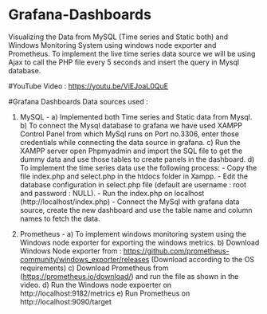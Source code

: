 # Grafana-Dashboards
Visualizing the Data from MySQL (Time series and Static both) and Windows Monitoring System using windows node exporter and Prometheus.
To implement the live time series data source we will be using Ajax to call the PHP file every 5 seconds and insert the query in Mysql database.

#YouTube Video : 
https://youtu.be/ViEJoaL0QuE

#Grafana Dashboards
Data sources used : 
1) MySQL - 
       a) Implemented both Time series and Static data from Mysql.
       b) To connect the Mysql database to grafana we have used XAMPP Control Panel from which MySql runs on Port no.3306, enter those credentials while connecting the data source           in grafana.
       c) Run the XAMPP server open Phpmyadmin and import the SQL file to get the dummy data and use those tables to create panels in the dashboard.
       d) To implement the time series data use the following process:
          - Copy the file index.php and select.php in the htdocs folder in Xampp.
          - Edit the database configuration in select.php file (default are username : root and password : NULL).
          - Run the index.php on localhost (http://localhost/index.php)
          - Connect the MySql with grafana data source, create the new dashboard and use the table name and column names to fetch the data.

2) Prometheus - 
        a) To implement windows monitoring system using the Windows node exporter for exporting the windows metrics.
        b) Download Windows Node exporter from :   https://github.com/prometheus-community/windows_exporter/releases
           (Download according to the OS requirements)
        c) Download Prometheus from (https://prometheus.io/download/)   and run the file as shown in the video.
        d) Run the Windows node expoerter on http://localhost:9182/metrics
        e) Run Prometheus on http://localhost:9090/target
        
